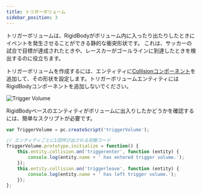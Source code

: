 ```yaml
---
title: トリガーボリューム
sidebar_position: 3
---
```


トリガーボリュームは、RigidBodyがボリューム内に入ったり出たりしたときにイベントを発生させることができる静的な衝突形状です。 これは、サッカーの試合で目標が達成されたときや、レースカーがゴールラインに到達したときを検出するのに役立ちます。

トリガーボリュームを作成するには、エンティティに[Collisionコンポーネント][1]を追加して、その形状を設定します。トリガーボリュームエンティティにはRigidBodyコンポーネントを追加しないでください。

![Trigger Volume](/images/user-manual/physics/trigger-volume.png)

RigidBodyベースのエンティティがボリュームに出入りしたかどうかを確認するには、簡単なスクリプトが必要です。

```javascript
var TriggerVolume = pc.createScript('triggerVolume');

// エンティティごとに1回呼び出される初期コード
TriggerVolume.prototype.initialize = function() {
    this.entity.collision.on('triggerenter', function (entity) {
        console.log(entity.name + ' has entered trigger volume.');
    });
    this.entity.collision.on('triggerleave', function (entity) {
        console.log(entity.name + ' has left trigger volume.');
    });
};
```

[1]: /user-manual/scenes/components/collision
